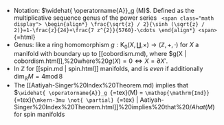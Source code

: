












-   Notation: $\widehat{ \operatorname{A}}_g (M)$. Defined as the multiplicative sequence genus of the power series `
    <span class="math display">
    \begin{align*}
    \frac{\sqrt{z} / 2}{\sinh (\sqrt{z} / 2)}=1-\frac{z}{24}+\frac{7 z^{2}}{5760}-\cdots
    \end{align*}
    <span>`{=html}
-   Genus: like a ring homomorphism $g: {\mathsf{K}}_0(X, \coprod, \times) \to ({\mathbb{Z}}, +, \cdot)$ for $X$ a manifold with boundary up to [[cobordism.md), where \$g(X | cobordism.html]],%20where%20$g(X) = 0 \iff X = {{\partial}}X'$.
-   In ${\mathbb{Z}}$ for [[spin.md | spin.html]] manifolds, and is *even* if additionally $\dim_{\mathbb{R}}M = 4 \operatorname{mod}8$
-   The [[Aatiyah-Singer%20Index%20Theorem.md) implies that \$`\widehat{ \operatorname{A}}_g `{=tex}(M) = `\mathop{\mathrm{Ind}}`{=tex}(`\mkern-3mu \not{ \partial} `{=tex} | Aatiyah-Singer%20Index%20Theorem.html]]%20implies%20that%20$/Ahat(M)%20=%20/Ind(/dirac)$ for spin manifolds
